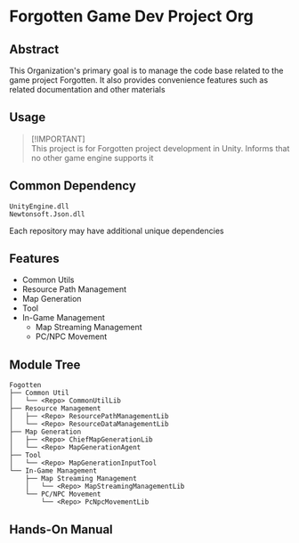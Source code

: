 # Forgotten Game Dev Project Org

## Abstract
This Organization's primary goal is to manage the code base related to the game project Forgotten. It also provides convenience features such as related documentation and other materials

## Usage
> [!IMPORTANT]\
> This project is for Forgotten project development in Unity. Informs that no other game engine supports it

## Common Dependency
```
UnityEngine.dll
Newtonsoft.Json.dll
```

Each repository may have additional unique dependencies

## Features
- Common Utils
- Resource Path Management
- Map Generation
- Tool
- In-Game Management
    - Map Streaming Management
    - PC/NPC Movement

## Module Tree
```
Fogotten
├── Common Util
│   └── <Repo> CommonUtilLib
├── Resource Management
│   ├── <Repo> ResourcePathManagementLib
│   └── <Repo> ResourceDataManagementLib
├── Map Generation
│   ├── <Repo> ChiefMapGenerationLib
│   └── <Repo> MapGenerationAgent
├── Tool
│   └── <Repo> MapGenerationInputTool
└── In-Game Management
    ├── Map Streaming Management
    │   └── <Repo> MapStreamingManagementLib
    └── PC/NPC Movement
        └── <Repo> PcNpcMovementLib
```

## Hands-On Manual
